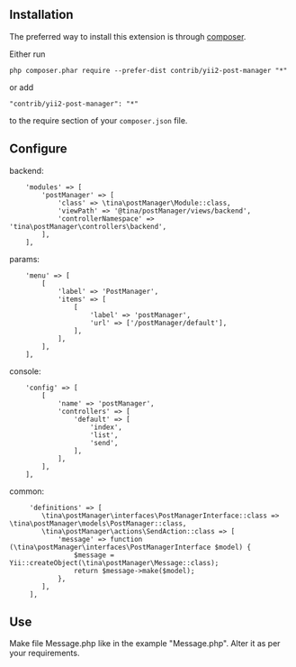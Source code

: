 Installation
------------

The preferred way to install this extension is through [composer](http://getcomposer.org/download/).

Either run

```
php composer.phar require --prefer-dist contrib/yii2-post-manager "*"
```

or add

```
"contrib/yii2-post-manager": "*"
```

to the require section of your `composer.json` file.

Configure
---------

backend:

```
    'modules' => [
        'postManager' => [
            'class' => \tina\postManager\Module::class,
            'viewPath' => '@tina/postManager/views/backend',
            'controllerNamespace' => 'tina\postManager\controllers\backend',
        ],
    ],
```

params:

```
    'menu' => [
        [
            'label' => 'PostManager',
            'items' => [
                [
                    'label' => 'postManager',
                    'url' => ['/postManager/default'],
                ],
            ],
        ],
    ],
```

console:

```
    'config' => [
        [
            'name' => 'postManager',
            'controllers' => [
                'default' => [
                    'index',
                    'list',
                    'send',
                ],
            ],
        ],
    ],
```

common:

```
     'definitions' => [
        \tina\postManager\interfaces\PostManagerInterface::class => \tina\postManager\models\PostManager::class,
        \tina\postManager\actions\SendAction::class => [
            'message' => function (\tina\postManager\interfaces\PostManagerInterface $model) {
                $message = Yii::createObject(\tina\postManager\Message::class);
                return $message->make($model);
            },
        ],
     ],   

```

Use
---

Make file Message.php like in the example "Message.php". Alter it as per your requirements. 
